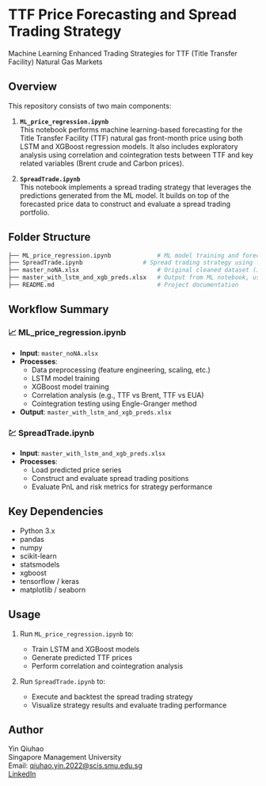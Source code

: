 # TTF Price Forecasting and Spread Trading Strategy
Machine Learning Enhanced Trading Strategies for TTF (Title Transfer Facility) Natural Gas Markets

## Overview

This repository consists of two main components:

1. **`ML_price_regression.ipynb`**  
   This notebook performs machine learning-based forecasting for the Title Transfer Facility (TTF) natural gas front-month price using both LSTM and XGBoost regression models. It also includes exploratory analysis using correlation and cointegration tests between TTF and key related variables (Brent crude and Carbon prices).

2. **`SpreadTrade.ipynb`**  
   This notebook implements a spread trading strategy that leverages the predictions generated from the ML model. It builds on top of the forecasted price data to construct and evaluate a spread trading portfolio.

## Folder Structure

```bash
├── ML_price_regression.ipynb             # ML model training and forecast (LSTM & XGBoost)
├── SpreadTrade.ipynb                 # Spread trading strategy using forecasted data
├── master_noNA.xlsx                      # Original cleaned dataset (input to ML notebook)
├── master_with_lstm_and_xgb_preds.xlsx   # Output from ML notebook, used in trading notebook
├── README.md                             # Project documentation
```

## Workflow Summary

### 📈 ML_price_regression.ipynb

- **Input**: `master_noNA.xlsx`
- **Processes**:
  - Data preprocessing (feature engineering, scaling, etc.)
  - LSTM model training
  - XGBoost model training
  - Correlation analysis (e.g., TTF vs Brent, TTF vs EUA)
  - Cointegration testing using Engle-Granger method
- **Output**: `master_with_lstm_and_xgb_preds.xlsx`

### 💹 SpreadTrade.ipynb

- **Input**: `master_with_lstm_and_xgb_preds.xlsx`
- **Processes**:
  - Load predicted price series
  - Construct and evaluate spread trading positions
  - Evaluate PnL and risk metrics for strategy performance

## Key Dependencies

- Python 3.x
- pandas
- numpy
- scikit-learn
- statsmodels
- xgboost
- tensorflow / keras
- matplotlib / seaborn

## Usage

1. Run `ML_price_regression.ipynb` to:
   - Train LSTM and XGBoost models
   - Generate predicted TTF prices
   - Perform correlation and cointegration analysis

2. Run `SpreadTrade.ipynb` to:
   - Execute and backtest the spread trading strategy
   - Visualize strategy results and evaluate trading performance


## Author

Yin Qiuhao  
Singapore Management University  
Email: qiuhao.yin.2022@scis.smu.edu.sg  
[LinkedIn](https://www.linkedin.com/in/qiuhaoyin)
